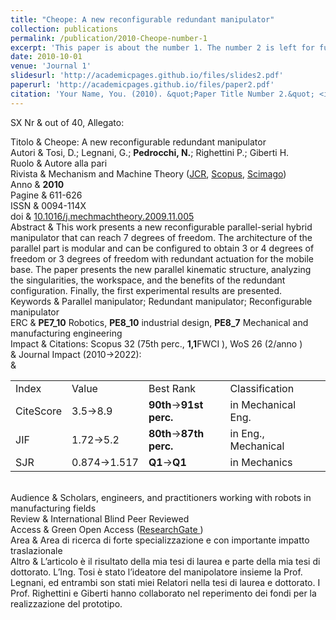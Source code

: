 ```yaml
---
title: "Cheope: A new reconfigurable redundant manipulator"
collection: publications
permalink: /publication/2010-Cheope-number-1
excerpt: 'This paper is about the number 1. The number 2 is left for future work.'
date: 2010-10-01
venue: 'Journal 1'
slidesurl: 'http://academicpages.github.io/files/slides2.pdf'
paperurl: 'http://academicpages.github.io/files/paper2.pdf'
citation: 'Your Name, You. (2010). &quot;Paper Title Number 2.&quot; <i>Journal 1</i>. 1(2).'
---
```


<div class="xltabular">
<p><span>SX</span> Nr &amp; out of 40, Allegato:<br />
</p>
Titolo &amp; Cheope: A new reconfigurable redundant manipulator<br />
Autori &amp; Tosi, D.; Legnani, G.; <strong>Pedrocchi, N.</strong>;
Righettini P.; Giberti H.<br />
Ruolo &amp; Autore alla pari<br />
Rivista &amp; Mechanism and Machine Theory (<a href="https://jcr.clarivate.com/jcr-jp/journal-profile?journal=MECH MACH THEORY&amp;year=2022">JCR</a>,
<a href="https://www.scopus.com/sourceid/21094?origin=resultslist">Scopus</a>,
<a href="https://www.scimagojr.com/journalsearch.php?q=21094&amp;tip=sid&amp;clean=0">Scimago</a>)<br />
Anno &amp; <strong>2010</strong><br />
Pagine &amp; 611-626<br />
ISSN &amp; 0094-114X<br />
doi &amp; <a
href="https://dx.doi.org/10.1016/j.mechmachtheory.2009.11.005">10.1016/j.mechmachtheory.2009.11.005</a><br />
Abstract &amp; This work presents a new reconfigurable parallel-serial
hybrid manipulator that can reach 7 degrees of freedom. The architecture
of the parallel part is modular and can be configured to obtain 3 or 4
degrees of freedom or 3 degrees of freedom with redundant actuation for
the mobile base. The paper presents the new parallel kinematic
structure, analyzing the singularities, the workspace, and the benefits
of the redundant configuration. Finally, the first experimental results
are presented.<br />
Keywords &amp; Parallel manipulator; Redundant manipulator;
Reconfigurable manipulator<br />
ERC &amp; <strong>PE7_10</strong> Robotics, <strong>PE8_10</strong>
industrial design, <strong>PE8_7</strong> Mechanical and manufacturing
engineering<br />
Impact &amp; Citations: Scopus 32 (75th perc., <strong>1,1</strong>FWCI
<a
href="https://www.scopus.com/results/results.uri?s=EID(2-s2.0-74449091862)"></a>),
WoS 26 (2/anno <a
href="https://www.webofscience.com/wos/woscc/full-record/WOS:000273916500006"></a>)<br />
&amp; Journal Impact (2010<span class="math inline">→</span>2022):<br />
&amp;</p>
<table>
<tbody>
<tr class="odd">
<td style="text-align: left;">Index</td>
<td style="text-align: left;">Value</td>
<td style="text-align: left;">Best Rank</td>
<td style="text-align: left;">Classification</td>
<td style="text-align: left;"></td>
</tr>
<tr class="even">
<td style="text-align: left;">CiteScore</td>
<td style="text-align: left;">3.5<span
class="math inline">→</span>8.9</td>
<td style="text-align: left;"><strong>90th</strong><span
class="math inline">→</span><strong>91st perc.</strong></td>
<td style="text-align: left;">in Mechanical Eng.</td>
<td style="text-align: left;"></td>
</tr>
<tr class="odd">
<td style="text-align: left;">JIF</td>
<td style="text-align: left;">1.72<span
class="math inline">→</span>5.2</td>
<td style="text-align: left;"><strong>80th</strong><span
class="math inline">→</span><strong>87th perc.</strong></td>
<td style="text-align: left;">in Eng., Mechanical</td>
<td style="text-align: left;"></td>
</tr>
<tr class="even">
<td style="text-align: left;">SJR</td>
<td style="text-align: left;">0.874<span
class="math inline">→</span>1.517</td>
<td style="text-align: left;"><strong>Q1</strong><span
class="math inline">→</span><strong>Q1</strong></td>
<td style="text-align: left;">in Mechanics</td>
<td style="text-align: left;"></td>
</tr>
</tbody>
</table>
<p><br />
Audience &amp; Scholars, engineers, and practitioners working with
robots in manufacturing fields<br />
Review &amp; International Blind Peer Reviewed<br />
Access &amp; Green Open Access (<a
href="https://www.researchgate.net/publication/229320884_Cheope_A_new_reconfigurable_redundant_manipulator">ResearchGate
</a>)<br />
Area &amp; Area di ricerca di forte specializzazione e con importante
impatto traslazionale<br />
Altro &amp; L’articolo è il risultato della mia tesi di laurea e parte
della mia tesi di dottorato. L’Ing. Tosi è stato l’ideatore del
manipolatore insieme la Prof. Legnani, ed entrambi son stati miei
Relatori nella tesi di laurea e dottorato. I Prof. Righettini e Giberti
hanno collaborato nel reperimento dei fondi per la realizzazione del
prototipo.<br />
</p>
</div>
